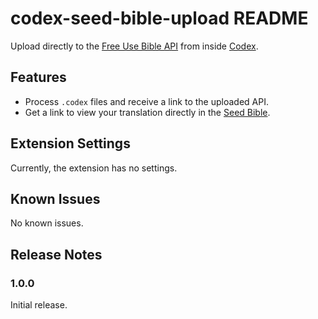 # codex-seed-bible-upload README

Upload directly to the [Free Use Bible API](https://bible.helloao.org/docs/) from inside [Codex](https://codexeditor.app/).

## Features

- Process `.codex` files and receive a link to the uploaded API.
- Get a link to view your translation directly in the [Seed Bible](https://www.helloao.org/).

## Extension Settings

Currently, the extension has no settings.

## Known Issues

No known issues.

## Release Notes

### 1.0.0

Initial release.
